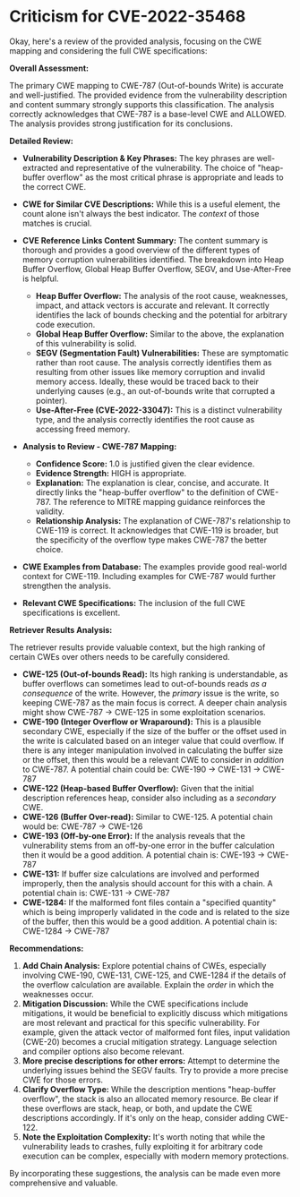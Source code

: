 # Criticism for CVE-2022-35468

Okay, here's a review of the provided analysis, focusing on the CWE mapping and considering the full CWE specifications:

**Overall Assessment:**

The primary CWE mapping to CWE-787 (Out-of-bounds Write) is accurate and well-justified. The provided evidence from the vulnerability description and content summary strongly supports this classification. The analysis correctly acknowledges that CWE-787 is a base-level CWE and ALLOWED. The analysis provides strong justification for its conclusions.

**Detailed Review:**

*   **Vulnerability Description & Key Phrases:** The key phrases are well-extracted and representative of the vulnerability. The choice of "heap-buffer overflow" as the most critical phrase is appropriate and leads to the correct CWE.

*   **CWE for Similar CVE Descriptions:** While this is a useful element, the count alone isn't always the best indicator. The *context* of those matches is crucial.

*   **CVE Reference Links Content Summary:** The content summary is thorough and provides a good overview of the different types of memory corruption vulnerabilities identified. The breakdown into Heap Buffer Overflow, Global Heap Buffer Overflow, SEGV, and Use-After-Free is helpful.

    *   **Heap Buffer Overflow:** The analysis of the root cause, weaknesses, impact, and attack vectors is accurate and relevant. It correctly identifies the lack of bounds checking and the potential for arbitrary code execution.
    *   **Global Heap Buffer Overflow:** Similar to the above, the explanation of this vulnerability is solid.
    *   **SEGV (Segmentation Fault) Vulnerabilities:** These are symptomatic rather than root cause. The analysis correctly identifies them as resulting from other issues like memory corruption and invalid memory access. Ideally, these would be traced back to their underlying causes (e.g., an out-of-bounds write that corrupted a pointer).
    *   **Use-After-Free (CVE-2022-33047):** This is a distinct vulnerability type, and the analysis correctly identifies the root cause as accessing freed memory.

*   **Analysis to Review - CWE-787 Mapping:**

    *   **Confidence Score:** 1.0 is justified given the clear evidence.
    *   **Evidence Strength:** HIGH is appropriate.
    *   **Explanation:** The explanation is clear, concise, and accurate. It directly links the "heap-buffer overflow" to the definition of CWE-787. The reference to MITRE mapping guidance reinforces the validity.
    *   **Relationship Analysis:** The explanation of CWE-787's relationship to CWE-119 is correct. It acknowledges that CWE-119 is broader, but the specificity of the overflow type makes CWE-787 the better choice.

*   **CWE Examples from Database:** The examples provide good real-world context for CWE-119. Including examples for CWE-787 would further strengthen the analysis.

*   **Relevant CWE Specifications:** The inclusion of the full CWE specifications is excellent.

**Retriever Results Analysis:**

The retriever results provide valuable context, but the high ranking of certain CWEs over others needs to be carefully considered.

*   **CWE-125 (Out-of-bounds Read):** Its high ranking is understandable, as buffer overflows can sometimes lead to out-of-bounds reads *as a consequence* of the write. However, the *primary* issue is the write, so keeping CWE-787 as the main focus is correct.  A deeper chain analysis might show CWE-787 -> CWE-125 in some exploitation scenarios.
*   **CWE-190 (Integer Overflow or Wraparound):** This is a plausible secondary CWE, especially if the size of the buffer or the offset used in the write is calculated based on an integer value that could overflow. If there is any integer manipulation involved in calculating the buffer size or the offset, then this would be a relevant CWE to consider in *addition* to CWE-787. A potential chain could be: CWE-190 -> CWE-131 -> CWE-787
*   **CWE-122 (Heap-based Buffer Overflow):** Given that the initial description references heap, consider also including as a *secondary* CWE.
*   **CWE-126 (Buffer Over-read):** Similar to CWE-125. A potential chain would be: CWE-787 -> CWE-126
*   **CWE-193 (Off-by-one Error):** If the analysis reveals that the vulnerability stems from an off-by-one error in the buffer calculation then it would be a good addition. A potential chain is: CWE-193 -> CWE-787
*    **CWE-131:** If buffer size calculations are involved and performed improperly, then the analysis should account for this with a chain. A potential chain is: CWE-131 -> CWE-787
*   **CWE-1284:** If the malformed font files contain a "specified quantity" which is being improperly validated in the code and is related to the size of the buffer, then this would be a good addition. A potential chain is: CWE-1284 -> CWE-787

**Recommendations:**

1.  **Add Chain Analysis:**  Explore potential chains of CWEs, especially involving CWE-190, CWE-131, CWE-125, and CWE-1284 if the details of the overflow calculation are available.  Explain the *order* in which the weaknesses occur.
2.  **Mitigation Discussion:** While the CWE specifications include mitigations, it would be beneficial to explicitly discuss which mitigations are most relevant and practical for this specific vulnerability. For example, given the attack vector of malformed font files, input validation (CWE-20) becomes a crucial mitigation strategy. Language selection and compiler options also become relevant.
3.  **More precise descriptions for other errors:** Attempt to determine the underlying issues behind the SEGV faults. Try to provide a more precise CWE for those errors.
4.  **Clarify Overflow Type:** While the description mentions "heap-buffer overflow", the stack is also an allocated memory resource. Be clear if these overflows are stack, heap, or both, and update the CWE descriptions accordingly. If it's only on the heap, consider adding CWE-122.
5. **Note the Exploitation Complexity:** It's worth noting that while the vulnerability leads to crashes, fully exploiting it for arbitrary code execution can be complex, especially with modern memory protections.

By incorporating these suggestions, the analysis can be made even more comprehensive and valuable.